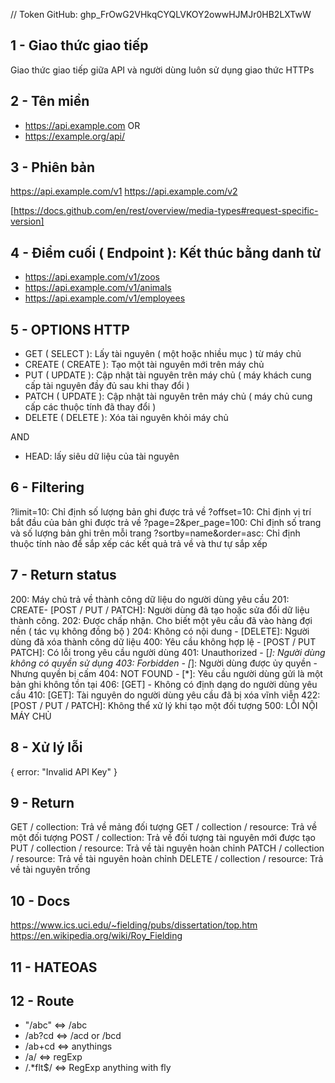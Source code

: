 // Token GitHub: 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

## 1 - Giao thức giao tiếp
Giao thức giao tiếp giữa API và người dùng luôn sử dụng giao thức HTTPs

## 2 - Tên miền
* https://api.example.com
OR
* https://example.org/api/

## 3 - Phiên bản
https://api.example.com/v1
https://api.example.com/v2

[https://docs.github.com/en/rest/overview/media-types#request-specific-version]

## 4 - Điểm cuối ( Endpoint ): Kết thúc bằng danh từ
* https://api.example.com/v1/zoos
* https://api.example.com/v1/animals
* https://api.example.com/v1/employees

## 5 - OPTIONS HTTP
* GET ( SELECT ): Lấy tài nguyên ( một hoặc nhiều mục ) từ máy chủ
* CREATE ( CREATE ): Tạo một tài nguyên mới trên máy chủ
* PUT ( UPDATE ): Cập nhật tài nguyên trên máy chủ ( máy khách cung cấp tài nguyên đầy đủ sau khi thay đổi )
* PATCH ( UPDATE ): Cập nhật tài nguyên trên máy chủ ( máy chủ cung cấp các thuộc tính đã thay đổi )
* DELETE ( DELETE ): Xóa tài nguyên khỏi máy chủ

AND

* HEAD: lấy siêu dữ liệu của tài nguyên

## 6 - Filtering
?limit=10: Chỉ định số lượng bản ghi được trả về
?offset=10: Chỉ định vị trí bắt đầu của bản ghi được trả về
?page=2&per_page=100: Chỉ định số trang và số lượng bản ghi trên mỗi trang
?sortby=name&order=asc: Chỉ định thuộc tính nào để sắp xếp các kết quả trả về và thư tự sắp xếp

## 7 - Return status
200: Máy chủ trả về thành công dữ liệu do người dùng yêu cầu
201: CREATE- [POST / PUT / PATCH]: Người dùng đã tạo hoặc sửa đổi dữ liệu thành công.
202: Được chấp nhận. Cho biết một yêu cầu đã vào hàng đợi nền ( tác vụ không đồng bộ )
204: Không có nội dung - [DELETE]: Người dùng đã xóa thành công dữ liệu
400: Yêu cầu không hợp lệ - [POST / PUT PATCH]: Có lỗi trong yêu cầu người dùng
401: Unauthorized - [*]: Người dùng không có quyền sử dụng
403: Forbidden - [*]: Người dùng được ủy quyền - Nhưng quyền bị cấm
404: NOT FOUND - [*]: Yêu cầu người dùng gửi là một bản ghi không tồn tại
406: [GET] - Không có định dạng do người dùng yêu cầu
410: [GET]: Tài nguyên do người dùng yêu cầu đã bị xóa vĩnh viễn
422: [POST / PUT / PATCH]: Không thể xử lý khi tạo một đối tượng
500: LỖI NỘI MÁY CHỦ

## 8 - Xử lý lỗi
{
    error: "Invalid API Key"
}

## 9 - Return
GET / collection: Trả về mảng đối tượng
GET / collection / resource: Trả về một đối tượng
POST / collection: Trả về đối tượng tài nguyên mới được tạo
PUT / collection / resource: Trả về tài nguyên hoàn chỉnh
PATCH / collection / resource: Trả về tài nguyên hoàn chỉnh
DELETE / collection / resource: Trả về tài nguyên trống

## 10 - Docs
https://www.ics.uci.edu/~fielding/pubs/dissertation/top.htm
https://en.wikipedia.org/wiki/Roy_Fielding

## 11 - HATEOAS

## 12 - Route
* "/abc" <=>  /abc
* /ab?cd <=>  /acd or /bcd
* /ab+cd <=> anythings
* /a/ <=> regExp
* /.*flt$/ <=> RegExp anything with fly
